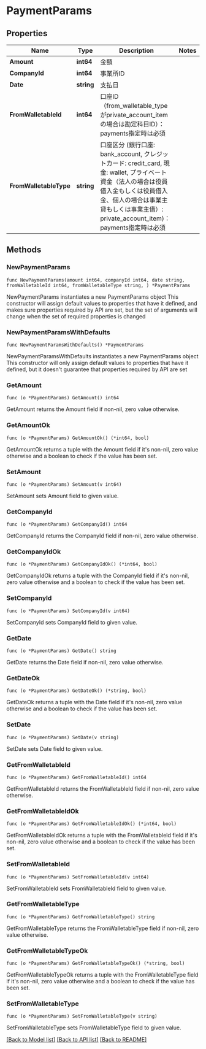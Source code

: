 # PaymentParams

## Properties

Name | Type | Description | Notes
------------ | ------------- | ------------- | -------------
**Amount** | **int64** | 金額 | 
**CompanyId** | **int64** | 事業所ID | 
**Date** | **string** | 支払日 | 
**FromWalletableId** | **int64** | 口座ID（from_walletable_typeがprivate_account_itemの場合は勘定科目ID）：payments指定時は必須 | 
**FromWalletableType** | **string** | 口座区分 (銀行口座: bank_account, クレジットカード: credit_card, 現金: wallet, プライベート資金（法人の場合は役員借入金もしくは役員借入金、個人の場合は事業主貸もしくは事業主借）: private_account_item)：payments指定時は必須 | 

## Methods

### NewPaymentParams

`func NewPaymentParams(amount int64, companyId int64, date string, fromWalletableId int64, fromWalletableType string, ) *PaymentParams`

NewPaymentParams instantiates a new PaymentParams object
This constructor will assign default values to properties that have it defined,
and makes sure properties required by API are set, but the set of arguments
will change when the set of required properties is changed

### NewPaymentParamsWithDefaults

`func NewPaymentParamsWithDefaults() *PaymentParams`

NewPaymentParamsWithDefaults instantiates a new PaymentParams object
This constructor will only assign default values to properties that have it defined,
but it doesn't guarantee that properties required by API are set

### GetAmount

`func (o *PaymentParams) GetAmount() int64`

GetAmount returns the Amount field if non-nil, zero value otherwise.

### GetAmountOk

`func (o *PaymentParams) GetAmountOk() (*int64, bool)`

GetAmountOk returns a tuple with the Amount field if it's non-nil, zero value otherwise
and a boolean to check if the value has been set.

### SetAmount

`func (o *PaymentParams) SetAmount(v int64)`

SetAmount sets Amount field to given value.


### GetCompanyId

`func (o *PaymentParams) GetCompanyId() int64`

GetCompanyId returns the CompanyId field if non-nil, zero value otherwise.

### GetCompanyIdOk

`func (o *PaymentParams) GetCompanyIdOk() (*int64, bool)`

GetCompanyIdOk returns a tuple with the CompanyId field if it's non-nil, zero value otherwise
and a boolean to check if the value has been set.

### SetCompanyId

`func (o *PaymentParams) SetCompanyId(v int64)`

SetCompanyId sets CompanyId field to given value.


### GetDate

`func (o *PaymentParams) GetDate() string`

GetDate returns the Date field if non-nil, zero value otherwise.

### GetDateOk

`func (o *PaymentParams) GetDateOk() (*string, bool)`

GetDateOk returns a tuple with the Date field if it's non-nil, zero value otherwise
and a boolean to check if the value has been set.

### SetDate

`func (o *PaymentParams) SetDate(v string)`

SetDate sets Date field to given value.


### GetFromWalletableId

`func (o *PaymentParams) GetFromWalletableId() int64`

GetFromWalletableId returns the FromWalletableId field if non-nil, zero value otherwise.

### GetFromWalletableIdOk

`func (o *PaymentParams) GetFromWalletableIdOk() (*int64, bool)`

GetFromWalletableIdOk returns a tuple with the FromWalletableId field if it's non-nil, zero value otherwise
and a boolean to check if the value has been set.

### SetFromWalletableId

`func (o *PaymentParams) SetFromWalletableId(v int64)`

SetFromWalletableId sets FromWalletableId field to given value.


### GetFromWalletableType

`func (o *PaymentParams) GetFromWalletableType() string`

GetFromWalletableType returns the FromWalletableType field if non-nil, zero value otherwise.

### GetFromWalletableTypeOk

`func (o *PaymentParams) GetFromWalletableTypeOk() (*string, bool)`

GetFromWalletableTypeOk returns a tuple with the FromWalletableType field if it's non-nil, zero value otherwise
and a boolean to check if the value has been set.

### SetFromWalletableType

`func (o *PaymentParams) SetFromWalletableType(v string)`

SetFromWalletableType sets FromWalletableType field to given value.



[[Back to Model list]](../README.md#documentation-for-models) [[Back to API list]](../README.md#documentation-for-api-endpoints) [[Back to README]](../README.md)


